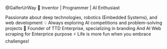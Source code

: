 @GalferUrWay
🚀 Inventor | Programmer | AI Enthusiast

Passionate about deep technologies, robotics (Embedded Systems), and web development
💡 Always exploring AI competitions and problem-solving projects
🏢 Founder of TTD Enterprise, specializing in branding And AI Web scraping  for Enterprice purpose 
⚡ Life is more fun when you embrace challenges!

<!---
GalferUrWay/GalferUrWay is a ✨ special ✨ repository because its `README.md` (this file) appears on your GitHub profile.
You can click the Preview link to take a look at your changes.
--->
